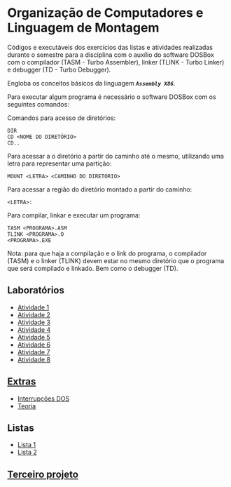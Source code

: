 # Organização de Computadores e Linguagem de Montagem

Códigos e executáveis dos exercícios das listas e atividades realizadas durante o semestre para a disciplina com o auxílio do software DOSBox com o compilador (TASM - Turbo Assembler), linker (TLINK - Turbo Linker) e debugger (TD - Turbo Debugger).

Engloba os conceitos básicos da linguagem ***`Assembly X86`***.

Para executar algum programa é necessário o software DOSBox com os seguintes comandos:

Comandos para acesso de diretórios:
```
DIR
CD <NOME DO DIRETÓRIO>
CD..
```

Para acessar a o diretório a partir do caminho até o mesmo, utilizando uma letra para representar uma partição:
```
MOUNT <LETRA> <CAMINHO DO DIRETÓRIO>
```
Para acessar a região do diretório montado a partir do caminho:
```
<LETRA>:
```
Para compilar, linkar e executar um programa:
```
TASM <PROGRAMA>.ASM
TLINK <PROGRAMA>.O
<PROGRAMA>.EXE
```
Nota: para que haja a compilação e o link do programa, o compilador (TASM) e o linker (TLINK) devem estar no mesmo diretório que o programa que será compilado e linkado. Bem como o debugger (TD).

## Laboratórios
* [Atividade 1](/OCLM/ativ1/LOC-Atividade1.pdf)
* [Atividade 2](/OCLM/ativ2/LOC-Atividade2.pdf)
* [Atividade 3](/OCLM/ativ3/LOC-Atividade3.pdf)
* [Atividade 4](/OCLM/ativ4/LOC-Atividade4.pdf)
* [Atividade 5](/OCLM/ativ5/LOC-Atividade5.pdf)
* [Atividade 6](/OCLM/ATIV6/LOC-Atividade6.pdf)
* [Atividade 7](/OCLM/ativ7/LOC-Atividade7.pdf)
* [Atividade 8](/OCLM/ativ8/LOC-Atividade8.pdf)
## [Extras](/OCLM/EXTRAS)
* [Interrupções DOS](/OCLM/Interrupções%20DOS.png)
* [Teoria](/OCLM/aula%202.txt)
## Listas
* [Lista 1](/OCLM/lista_1/OC-Lista1.pdf)
* [Lista 2](/OCLM/lista_2/OC-Lista2.pdf)
## [Terceiro projeto](/Engenharia%20reversa/LOC-Desafio.pdf)